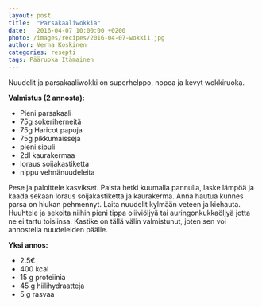 ```yaml
---
layout: post
title:  "Parsakaaliwokkia"
date:   2016-04-07 10:00:00 +0200
photo: /images/recipes/2016-04-07-wokki1.jpg
author: Verna Koskinen
categories: resepti
tags: Pääruoka Itämainen
---
```


Nuudelit ja parsakaaliwokki on superhelppo, nopea ja kevyt wokkiruoka.

**Valmistus (2 annosta):**

- Pieni parsakaali
- 75g sokeriherneitä
- 75g Haricot papuja
- 75g pikkumaisseja
- pieni sipuli
- 2dl kaurakermaa
- loraus soijakastiketta
- nippu vehnänuudeleita

Pese ja paloittele kasvikset. Paista hetki kuumalla pannulla, laske lämpöä ja kaada sekaan loraus soijakastiketta ja kaurakerma. Anna hautua kunnes parsa on hiukan pehmennyt. Laita nuudelit kylmään veteen ja kiehauta. Huuhtele ja sekoita niihin pieni tippa oliiviöljyä tai auringonkukkaöljyä jotta ne ei tartu toisiinsa. Kastike on tällä välin valmistunut, joten sen voi annostella nuudeleiden päälle.

**Yksi annos:**

- 2.5€
- 400 kcal
- 15 g proteiinia
- 45 g hiilihydraatteja
- 5 g rasvaa
